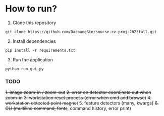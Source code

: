 # How to run?

1. Clone this repository
```
git clone https://github.com/DaebangStn/snucse-cv-proj-2023fall.git
```

2. Install dependencies
```
pip install -r requirements.txt
```

3. Run the application
```
python run_gui.py
```

### TODO

~~1. image zoom-in / zoom-out~~ 
~~2. error on detector coordinate out when zoom-in~~
~~3. workstation reset process (error when cmd and browse)~~
~~4. workstation detected point magnet~~
5. feature detectors (many, kwargs)
   ~~6. CLI (multiline command, fonts~~, command history, error print)
